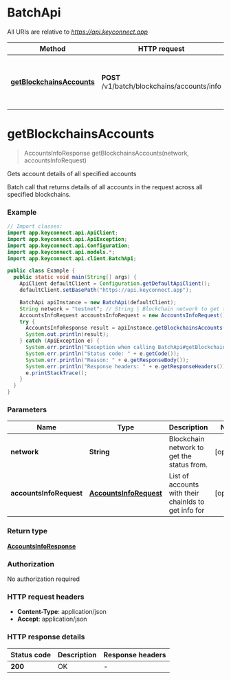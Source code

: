 # BatchApi

All URIs are relative to *https://api.keyconnect.app*

Method | HTTP request | Description
------------- | ------------- | -------------
[**getBlockchainsAccounts**](BatchApi.md#getBlockchainsAccounts) | **POST** /v1/batch/blockchains/accounts/info | Gets account details of all specified accounts


<a name="getBlockchainsAccounts"></a>
# **getBlockchainsAccounts**
> AccountsInfoResponse getBlockchainsAccounts(network, accountsInfoRequest)

Gets account details of all specified accounts

Batch call that returns details of all accounts in the request across all specified blockchains.

### Example
```java
// Import classes:
import app.keyconnect.api.ApiClient;
import app.keyconnect.api.ApiException;
import app.keyconnect.api.Configuration;
import app.keyconnect.api.models.*;
import app.keyconnect.api.client.BatchApi;

public class Example {
  public static void main(String[] args) {
    ApiClient defaultClient = Configuration.getDefaultApiClient();
    defaultClient.setBasePath("https://api.keyconnect.app");

    BatchApi apiInstance = new BatchApi(defaultClient);
    String network = "testnet"; // String | Blockchain network to get the status from.
    AccountsInfoRequest accountsInfoRequest = new AccountsInfoRequest(); // AccountsInfoRequest | List of accounts with their chainIds to get info for
    try {
      AccountsInfoResponse result = apiInstance.getBlockchainsAccounts(network, accountsInfoRequest);
      System.out.println(result);
    } catch (ApiException e) {
      System.err.println("Exception when calling BatchApi#getBlockchainsAccounts");
      System.err.println("Status code: " + e.getCode());
      System.err.println("Reason: " + e.getResponseBody());
      System.err.println("Response headers: " + e.getResponseHeaders());
      e.printStackTrace();
    }
  }
}
```

### Parameters

Name | Type | Description  | Notes
------------- | ------------- | ------------- | -------------
 **network** | **String**| Blockchain network to get the status from. | [optional]
 **accountsInfoRequest** | [**AccountsInfoRequest**](AccountsInfoRequest.md)| List of accounts with their chainIds to get info for | [optional]

### Return type

[**AccountsInfoResponse**](AccountsInfoResponse.md)

### Authorization

No authorization required

### HTTP request headers

 - **Content-Type**: application/json
 - **Accept**: application/json

### HTTP response details
| Status code | Description | Response headers |
|-------------|-------------|------------------|
**200** | OK |  -  |

